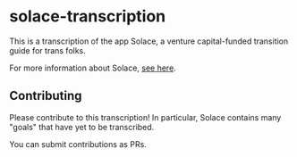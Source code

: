 # solace-transcription

This is a transcription of the app Solace, a venture capital-funded transition guide for trans folks.

For more information about Solace, [see here](https://twitter.com/EuphoriaLGBT/status/1362419707358363650).

## Contributing

Please contribute to this transcription! In particular, Solace contains many "goals" that have yet to be transcribed.

You can submit contributions as PRs.